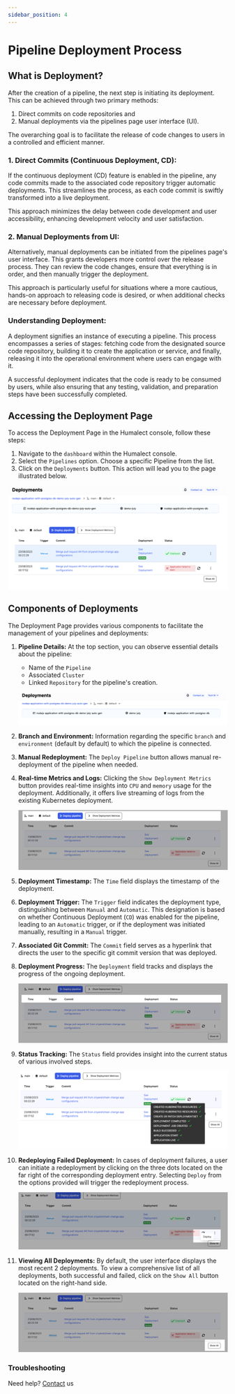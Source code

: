 ```yaml
---
sidebar_position: 4
---
```


# Pipeline Deployment Process

## What is Deployment?

After the creation of a pipeline, the next step is initiating its deployment. This can be achieved through two primary methods: 
1. Direct commits on code repositories and 
2. Manual deployments via the pipelines page user interface (UI). 
   
The overarching goal is to facilitate the release of code changes to users in a controlled and efficient manner.

### 1. Direct Commits (Continuous Deployment, CD):
If the continuous deployment (CD) feature is enabled in the pipeline, any code commits made to the associated code repository trigger automatic deployments. This streamlines the process, as each code commit is swiftly transformed into a live deployment. 

This approach minimizes the delay between code development and user accessibility, enhancing development velocity and user satisfaction.

### 2. Manual Deployments from UI:
Alternatively, manual deployments can be initiated from the pipelines page's user interface. This grants developers more control over the release process. They can review the code changes, ensure that everything is in order, and then manually trigger the deployment. 

This approach is particularly useful for situations where a more cautious, hands-on approach to releasing code is desired, or when additional checks are necessary before deployment.

### Understanding Deployment:
A deployment signifies an instance of executing a pipeline. This process encompasses a series of stages: fetching code from the designated source code repository, building it to create the application or service, and finally, releasing it into the operational environment where users can engage with it. 

A successful deployment indicates that the code is ready to be consumed by users, while also ensuring that any testing, validation, and preparation steps have been successfully completed.


## Accessing the Deployment Page

To access the Deployment Page in the Humalect console, follow these steps:

1. Navigate to the `dashboard` within the Humalect console.
2. Select the `Pipelines` option. Choose a specific Pipeline from the list.
3. Click on the `Deployments` button. This action will lead you to the page illustrated below.

![deploy-pipeline](./../../static/img/deploy_pipeline.png)

## Components of Deployments

The Deployment Page provides various components to facilitate the management of your pipelines and deployments:

1. **Pipeline Details:**
   At the top section, you can observe essential details about the pipeline:
   - Name of the `Pipeline`
   - Associated `Cluster`
   - Linked `Repository` for the pipeline's creation.
   
   ![deploy-pipeline](./../../static/img/deployments_1.png)

2. **Branch and Environment:**
   Information regarding the specific `branch` and `environment` (default by default) to which the pipeline is connected.

3. **Manual Redeployment:**
   The `Deploy Pipeline` button allows manual re-deployment of the pipeline when needed.

4. **Real-time Metrics and Logs:**
   Clicking the `Show Deployment Metrics` button provides real-time insights into `CPU` and `memory` usage for the deployment. Additionally, it offers live streaming of logs from the existing Kubernetes deployment.
   
   ![deploy-pipeline](./../../static/img/deployments_5.png)

5. **Deployment Timestamp:**
   The `Time` field displays the timestamp of the deployment.

6. **Deployment Trigger:**
   The `Trigger` field indicates the deployment type, distinguishing between `Manual` and `Automatic`. This designation is based on whether Continuous Deployment (`CD`) was enabled for the pipeline, leading to an `Automatic` trigger, or if the deployment was initiated manually, resulting in a `Manual` trigger.

7. **Associated Git Commit:**
   The `Commit` field serves as a hyperlink that directs the user to the specific git commit version that was deployed.

8. **Deployment Progress:**
   The `Deployment` field tracks and displays the progress of the ongoing deployment.
    
    ![deploy-pipeline](./../../static/img/deployments_4.png)

9. **Status Tracking:**
   The `Status` field provides insight into the current status of various involved steps.
    
   ![deploy-pipeline](./../../static/img/deployment_6.png)
 
10. **Redeploying Failed Deployment:**
    In cases of deployment failures, a user can initiate a redeployment by clicking on the three dots located on the far right of the corresponding deployment entry. Selecting `Deploy` from the options provided will trigger the redeployment process.
    
    ![deploy-pipeline](./../../static/img/deployments_2.png)

11. **Viewing All Deployments:**
    By default, the user interface displays the most recent 2 deployments. To view a comprehensive list of all deployments, both successful and failed, click on the `Show All` button located on the right-hand side.
    
    ![deploy-pipeline](./../../static/img/deployments_3.png)

### Troubleshooting
Need help? [Contact](./../Contact-us/reach-out-to-us) us

